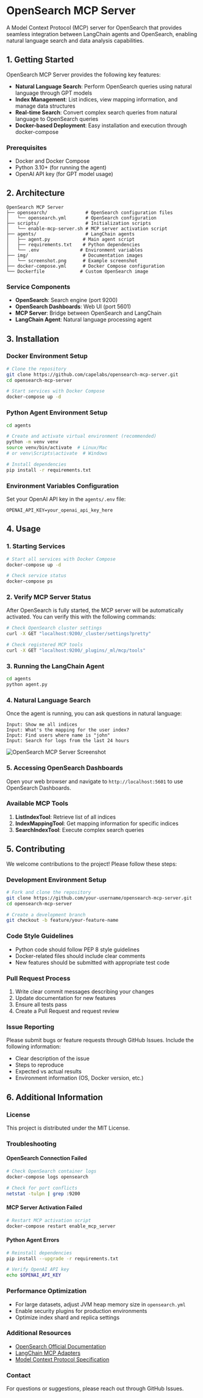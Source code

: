 # OpenSearch MCP Server

A Model Context Protocol (MCP) server for OpenSearch that provides seamless integration between LangChain agents and OpenSearch, enabling natural language search and data analysis capabilities.

## 1. Getting Started

OpenSearch MCP Server provides the following key features:

- **Natural Language Search**: Perform OpenSearch queries using natural language through GPT models
- **Index Management**: List indices, view mapping information, and manage data structures
- **Real-time Search**: Convert complex search queries from natural language to OpenSearch queries
- **Docker-based Deployment**: Easy installation and execution through docker-compose

### Prerequisites

- Docker and Docker Compose
- Python 3.10+ (for running the agent)
- OpenAI API key (for GPT model usage)

## 2. Architecture

```
OpenSearch MCP Server
├── opensearch/              # OpenSearch configuration files
│   └── opensearch.yml       # OpenSearch configuration
├── scripts/                 # Initialization scripts
│   └── enable-mcp-server.sh # MCP server activation script
├── agents/                  # LangChain agents
│   ├── agent.py            # Main agent script
│   ├── requirements.txt    # Python dependencies
│   └── .env               # Environment variables
├── img/                    # Documentation images
│   └── screenshot.png      # Example screenshot
├── docker-compose.yml      # Docker Compose configuration
└── Dockerfile             # Custom OpenSearch image
```

### Service Components

- **OpenSearch**: Search engine (port 9200)
- **OpenSearch Dashboards**: Web UI (port 5601)
- **MCP Server**: Bridge between OpenSearch and LangChain
- **LangChain Agent**: Natural language processing agent

## 3. Installation

### Docker Environment Setup

```bash
# Clone the repository
git clone https://github.com/capelabs/opensearch-mcp-server.git
cd opensearch-mcp-server

# Start services with Docker Compose
docker-compose up -d
```

### Python Agent Environment Setup

```bash
cd agents

# Create and activate virtual environment (recommended)
python -m venv venv
source venv/bin/activate  # Linux/Mac
# or venv\Scripts\activate  # Windows

# Install dependencies
pip install -r requirements.txt
```

### Environment Variables Configuration

Set your OpenAI API key in the `agents/.env` file:

```env
OPENAI_API_KEY=your_openai_api_key_here
```

## 4. Usage

### 1. Starting Services

```bash
# Start all services with Docker Compose
docker-compose up -d

# Check service status
docker-compose ps
```

### 2. Verify MCP Server Status

After OpenSearch is fully started, the MCP server will be automatically activated. You can verify this with the following commands:

```bash
# Check OpenSearch cluster settings
curl -X GET "localhost:9200/_cluster/settings?pretty"

# Check registered MCP tools
curl -X GET "localhost:9200/_plugins/_ml/mcp/tools"
```

### 3. Running the LangChain Agent

```bash
cd agents
python agent.py
```

### 4. Natural Language Search

Once the agent is running, you can ask questions in natural language:

```
Input: Show me all indices
Input: What's the mapping for the user index?
Input: Find users where name is "john"
Input: Search for logs from the last 24 hours
```

![OpenSearch MCP Server Screenshot](img/screenshot.png)

### 5. Accessing OpenSearch Dashboards

Open your web browser and navigate to `http://localhost:5601` to use OpenSearch Dashboards.

### Available MCP Tools

1. **ListIndexTool**: Retrieve list of all indices
2. **IndexMappingTool**: Get mapping information for specific indices
3. **SearchIndexTool**: Execute complex search queries

## 5. Contributing

We welcome contributions to the project! Please follow these steps:

### Development Environment Setup

```bash
# Fork and clone the repository
git clone https://github.com/your-username/opensearch-mcp-server.git
cd opensearch-mcp-server

# Create a development branch
git checkout -b feature/your-feature-name
```

### Code Style Guidelines

- Python code should follow PEP 8 style guidelines
- Docker-related files should include clear comments
- New features should be submitted with appropriate test code

### Pull Request Process

1. Write clear commit messages describing your changes
2. Update documentation for new features
3. Ensure all tests pass
4. Create a Pull Request and request review

### Issue Reporting

Please submit bugs or feature requests through GitHub Issues. Include the following information:

- Clear description of the issue
- Steps to reproduce
- Expected vs actual results
- Environment information (OS, Docker version, etc.)

## 6. Additional Information

### License

This project is distributed under the MIT License.

### Troubleshooting

#### OpenSearch Connection Failed
```bash
# Check OpenSearch container logs
docker-compose logs opensearch

# Check for port conflicts
netstat -tulpn | grep :9200
```

#### MCP Server Activation Failed
```bash
# Restart MCP activation script
docker-compose restart enable_mcp_server
```

#### Python Agent Errors
```bash
# Reinstall dependencies
pip install --upgrade -r requirements.txt

# Verify OpenAI API key
echo $OPENAI_API_KEY
```

### Performance Optimization

- For large datasets, adjust JVM heap memory size in `opensearch.yml`
- Enable security plugins for production environments
- Optimize index shard and replica settings

### Additional Resources

- [OpenSearch Official Documentation](https://opensearch.org/docs/)
- [LangChain MCP Adapters](https://github.com/langchain-ai/langchain-mcp-adapters)
- [Model Context Protocol Specification](https://modelcontextprotocol.io/)

### Contact

For questions or suggestions, please reach out through GitHub Issues.
